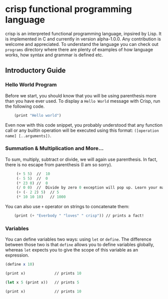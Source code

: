 # crisp functional programming language 

crisp is an interpreted functional programming language, inpsired by Lisp. It is implemented in C and currently in version alpha-1.0.0. Any contribution is welcome and appreciated. To understand the language you can check out `programs` directory where there are plenty of examples of how language works, how syntax and grammar is defined etc. 


## Introductory Guide

### Hello World Program

Before we start, you should know that you will be using parenthesis more than you have ever used. To display a `Hello World` message with Crisp, run the following code.
```scheme
    (print "Hello world")
```
Even now with this code snippet, you probably understood that any function call or any builtin operation will be executed using this format: `([operation name] [..arguments])`.

### Summation & Multiplication and More...

To sum, multiply, subtract or divide, we will again use parenthesis. In fact, there is no escape from parenthesis (I am so sorry).
```scheme
     (+ 5 5)  //  10
     (- 5 5)  //  0
     (* 23 0) //  0
     (/ 0 0)  //  Divide by zero 0 exception will pop up. Learn your math!
     (+ (- 2 2) 5)  // 5
     (* 10 10 10)   // 1000
 ```
You can also use `+` operator on strings to concatenate them:

```scheme
    (print (+ "Everbody " "loves" " crisp")) // prints a fact!
```

### Variables

You can define variables two ways: using `let` or `define`. The difference between those two is that `define` allows you to define variables globally, whereas `let` expects you to give the scope of this variable as an expression.

```scheme
(define x 10)

(print x)             // prints 10

(let x 5 (print x))   // prints 5

(print x)             // prints 10
```


 
 
